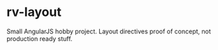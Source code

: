 rv-layout
=========

Small AngularJS hobby project. Layout directives proof of concept, not production ready stuff.
